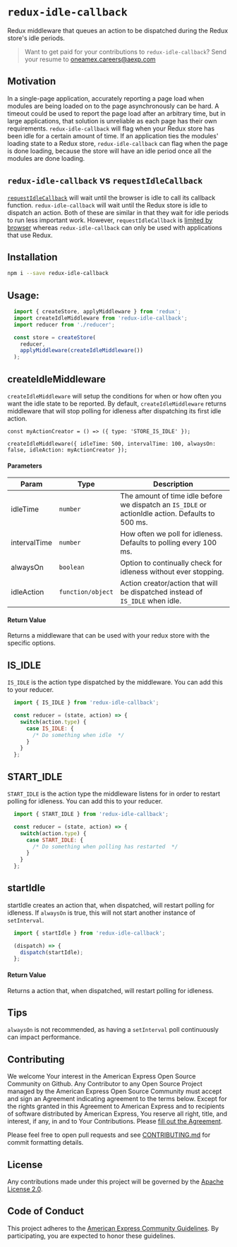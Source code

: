 # `redux-idle-callback`

Redux middleware that queues an action to be dispatched during the Redux store's idle periods.

> Want to get paid for your contributions to `redux-idle-callback`?
> Send your resume to oneamex.careers@aexp.com

## Motivation

In a single-page application, accurately reporting a page load when modules are being loaded on to
the page asynchronously can be hard. A timeout could be used to report the page load after an
arbitrary time, but in large applications, that solution is unreliable as each page has their own
requirements.  `redux-idle-callback` will flag when your Redux store has been idle for a certain
amount of time. If an application ties the modules' loading state to a Redux store,
`redux-idle-callback` can flag when the page is done loading, because the store will have an idle
period once all the modules are done loading.

## `redux-idle-callback` vs `requestIdleCallback`

[`requestIdleCallback`](https://developer.mozilla.org/en-US/docs/Web/API/Window/requestIdleCallback)
will wait until the browser is idle to call its callback function. `redux-idle-callback` will wait
until the Redux store is idle to dispatch an action. Both of these are similar in that they wait for
idle periods to run less important work. However, `requestIdleCallback` is
[limited by browser](https://developer.mozilla.org/en-US/docs/Web/API/Window/requestIdleCallback#Browser_compatibility)
whereas `redux-idle-callback` can only be used with applications that use Redux.

## Installation

```bash
npm i --save redux-idle-callback
```

## Usage:

```javascript
  import { createStore, applyMiddleware } from 'redux';
  import createIdleMiddleware from 'redux-idle-callback';
  import reducer from './reducer';

  const store = createStore(
    reducer,
    applyMiddleware(createIdleMiddleware())
  );

```

## createIdleMiddleware
`createIdleMiddleware` will setup the conditions for when or how often you want the idle state to be reported.
By default, `createIdleMiddleware` returns middleware that will stop polling for idleness after dispatching its first idle action.

```
const myActionCreator = () => ({ type: 'STORE_IS_IDLE' });

createIdleMiddleware({ idleTime: 500, intervalTime: 100, alwaysOn: false, idleAction: myActionCreator });
```

#### Parameters

| Param         | Type              | Description                                                                                      |
| ---           | ---               | ---                                                                                              |
| idleTime      | `number`          | The amount of time idle before we dispatch an `IS_IDLE` or actionIdle action. Defaults to 500 ms.|
| intervalTime  | `number`          | How often we poll for idleness. Defaults to polling every 100 ms.                                |
| alwaysOn      | `boolean`         | Option to continually check for idleness without ever stopping.                                  |
| idleAction    | `function/object` | Action creator/action that will be dispatched instead of `IS_IDLE` when idle.                    |

#### Return Value

Returns a middleware that can be used with your redux store with the specific options.

## IS_IDLE
`IS_IDLE` is the action type dispatched by the middleware. You can add this to your reducer.

```javascript
  import { IS_IDLE } from 'redux-idle-callback';

  const reducer = (state, action) => {
    switch(action.type) {
      case IS_IDLE: {
        /* Do something when idle  */
      }
    }
  };
```

## START_IDLE
`START_IDLE` is the action type the middleware listens for in order to restart polling for idleness. You can add this to your reducer.

```javascript
  import { START_IDLE } from 'redux-idle-callback';

  const reducer = (state, action) => {
    switch(action.type) {
      case START_IDLE: {
        /* Do something when polling has restarted  */
      }
    }
  };
```

## startIdle
startIdle creates an action that, when dispatched, will restart polling for idleness. If `alwaysOn` is true, this will not start another  instance of `setInterval`.

```javascript
  import { startIdle } from 'redux-idle-callback';

  (dispatch) => {
    dispatch(startIdle);
  };
```

#### Return Value

Returns a action that, when dispatched, will restart polling for idleness.

## Tips
`alwaysOn` is not recommended, as having a `setInterval` poll continuously can impact performance.

## Contributing
We welcome Your interest in the American Express Open Source Community on Github.
Any Contributor to any Open Source Project managed by the American Express Open
Source Community must accept and sign an Agreement indicating agreement to the
terms below. Except for the rights granted in this Agreement to American Express
and to recipients of software distributed by American Express, You reserve all
right, title, and interest, if any, in and to Your Contributions. Please [fill
out the Agreement](https://cla-assistant.io/americanexpress/redux-idle-callback).

Please feel free to open pull requests and see [CONTRIBUTING.md](./CONTRIBUTING.md) for commit formatting details.

## License
Any contributions made under this project will be governed by the [Apache License
2.0](./LICENSE.txt).

## Code of Conduct
This project adheres to the [American Express Community Guidelines](./CODE_OF_CONDUCT.md).
By participating, you are expected to honor these guidelines.
